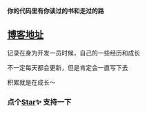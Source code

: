 **你的代码里有你读过的书和走过的路**

## [博客地址](https://lqk9511.github.io/blog/)

记录在身为开发一员时候，自己的一些经历和成长

不一定每天都会更新，但是肯定会一直写下去

积累就是在成长～

### 点个[Star](https://github.com/lqk9511/blog)✨ 支持一下
